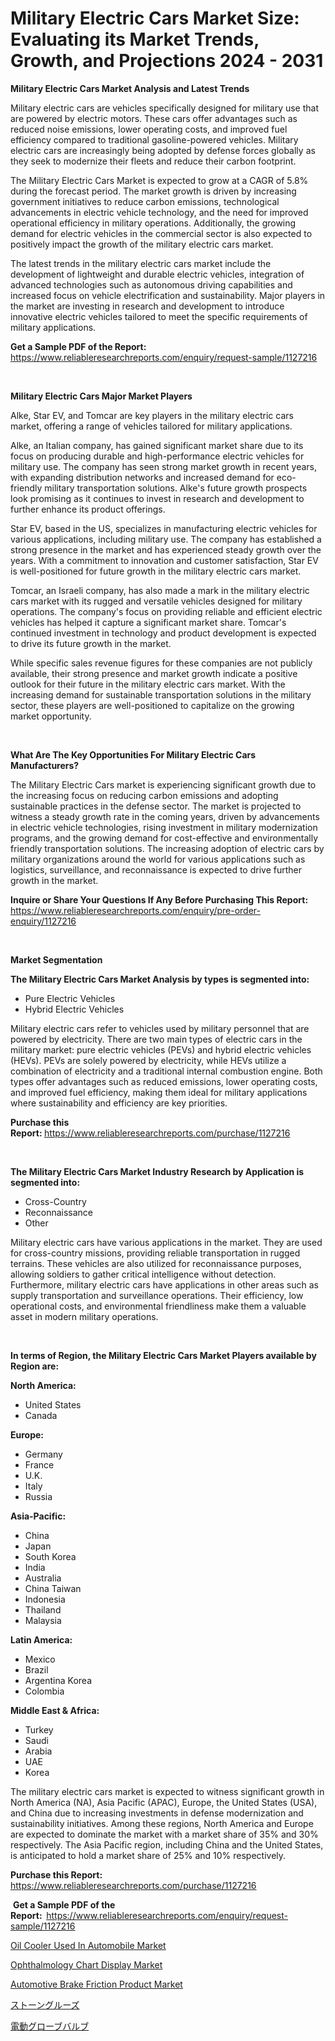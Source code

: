 <p><h1>Military Electric Cars Market Size: Evaluating its Market Trends, Growth, and Projections 2024 - 2031</h1></p><p><strong>Military Electric Cars Market Analysis and Latest Trends</strong></p>
<p><p>Military electric cars are vehicles specifically designed for military use that are powered by electric motors. These cars offer advantages such as reduced noise emissions, lower operating costs, and improved fuel efficiency compared to traditional gasoline-powered vehicles. Military electric cars are increasingly being adopted by defense forces globally as they seek to modernize their fleets and reduce their carbon footprint.</p><p>The Military Electric Cars Market is expected to grow at a CAGR of 5.8% during the forecast period. The market growth is driven by increasing government initiatives to reduce carbon emissions, technological advancements in electric vehicle technology, and the need for improved operational efficiency in military operations. Additionally, the growing demand for electric vehicles in the commercial sector is also expected to positively impact the growth of the military electric cars market.</p><p>The latest trends in the military electric cars market include the development of lightweight and durable electric vehicles, integration of advanced technologies such as autonomous driving capabilities and increased focus on vehicle electrification and sustainability. Major players in the market are investing in research and development to introduce innovative electric vehicles tailored to meet the specific requirements of military applications.</p></p>
<p><strong>Get a Sample PDF of the Report:&nbsp;</strong> <a href="https://www.reliableresearchreports.com/enquiry/request-sample/1127216">https://www.reliableresearchreports.com/enquiry/request-sample/1127216</a></p>
<p>&nbsp;</p>
<p><strong>Military Electric Cars Major Market Players</strong></p>
<p><p>Alke, Star EV, and Tomcar are key players in the military electric cars market, offering a range of vehicles tailored for military applications. </p><p>Alke, an Italian company, has gained significant market share due to its focus on producing durable and high-performance electric vehicles for military use. The company has seen strong market growth in recent years, with expanding distribution networks and increased demand for eco-friendly military transportation solutions. Alke's future growth prospects look promising as it continues to invest in research and development to further enhance its product offerings.</p><p>Star EV, based in the US, specializes in manufacturing electric vehicles for various applications, including military use. The company has established a strong presence in the market and has experienced steady growth over the years. With a commitment to innovation and customer satisfaction, Star EV is well-positioned for future growth in the military electric cars market.</p><p>Tomcar, an Israeli company, has also made a mark in the military electric cars market with its rugged and versatile vehicles designed for military operations. The company's focus on providing reliable and efficient electric vehicles has helped it capture a significant market share. Tomcar's continued investment in technology and product development is expected to drive its future growth in the market.</p><p>While specific sales revenue figures for these companies are not publicly available, their strong presence and market growth indicate a positive outlook for their future in the military electric cars market. With the increasing demand for sustainable transportation solutions in the military sector, these players are well-positioned to capitalize on the growing market opportunity.</p></p>
<p>&nbsp;</p>
<p><strong>What Are The Key Opportunities For Military Electric Cars Manufacturers?</strong></p>
<p><p>The Military Electric Cars market is experiencing significant growth due to the increasing focus on reducing carbon emissions and adopting sustainable practices in the defense sector. The market is projected to witness a steady growth rate in the coming years, driven by advancements in electric vehicle technologies, rising investment in military modernization programs, and the growing demand for cost-effective and environmentally friendly transportation solutions. The increasing adoption of electric cars by military organizations around the world for various applications such as logistics, surveillance, and reconnaissance is expected to drive further growth in the market.</p></p>
<p><strong>Inquire or Share Your Questions If Any Before Purchasing This Report:</strong> <a href="https://www.reliableresearchreports.com/enquiry/pre-order-enquiry/1127216">https://www.reliableresearchreports.com/enquiry/pre-order-enquiry/1127216</a></p>
<p>&nbsp;</p>
<p><strong>Market Segmentation</strong></p>
<p><strong>The Military Electric Cars Market Analysis by types is segmented into:</strong></p>
<p><ul><li>Pure Electric Vehicles</li><li>Hybrid Electric Vehicles</li></ul></p>
<p><p>Military electric cars refer to vehicles used by military personnel that are powered by electricity. There are two main types of electric cars in the military market: pure electric vehicles (PEVs) and hybrid electric vehicles (HEVs). PEVs are solely powered by electricity, while HEVs utilize a combination of electricity and a traditional internal combustion engine. Both types offer advantages such as reduced emissions, lower operating costs, and improved fuel efficiency, making them ideal for military applications where sustainability and efficiency are key priorities.</p></p>
<p><strong>Purchase this Report:&nbsp;</strong><a href="https://www.reliableresearchreports.com/purchase/1127216">https://www.reliableresearchreports.com/purchase/1127216</a></p>
<p>&nbsp;</p>
<p><strong>The Military Electric Cars Market Industry Research by Application is segmented into:</strong></p>
<p><ul><li>Cross-Country</li><li>Reconnaissance</li><li>Other</li></ul></p>
<p><p>Military electric cars have various applications in the market. They are used for cross-country missions, providing reliable transportation in rugged terrains. These vehicles are also utilized for reconnaissance purposes, allowing soldiers to gather critical intelligence without detection. Furthermore, military electric cars have applications in other areas such as supply transportation and surveillance operations. Their efficiency, low operational costs, and environmental friendliness make them a valuable asset in modern military operations.</p></p>
<p>&nbsp;</p>
<p><strong>In terms of Region, the Military Electric Cars Market Players available by Region are:</strong></p>
<p>
    <p> <strong> North America: </strong>
        <ul>
            <li>United States</li>
            <li>Canada</li>
        </ul>
        </p> 
    <p> <strong> Europe: </strong>
        <ul>
            <li>Germany</li>
            <li>France</li>
            <li>U.K.</li>
            <li>Italy</li>
            <li>Russia</li>
        </ul>
        </p> 
    <p> <strong> Asia-Pacific: </strong>
        <ul>
            <li>China</li>
            <li>Japan</li>
            <li>South Korea</li>
            <li>India</li>
            <li>Australia</li>
            <li>China Taiwan</li>
            <li>Indonesia</li>
            <li>Thailand</li>
            <li>Malaysia</li>
        </ul>
        </p> 
    <p> <strong> Latin America: </strong>
        <ul>
            <li>Mexico</li>
            <li>Brazil</li>
            <li>Argentina Korea</li>
            <li>Colombia</li>
        </ul>
        </p> 
    <p> <strong> Middle East & Africa: </strong>
        <ul>
            <li>Turkey</li>
            <li>Saudi</li>
            <li>Arabia</li>
            <li>UAE</li>
            <li>Korea</li>
        </ul>
    </p>
    </p>
<p><p>The military electric cars market is expected to witness significant growth in North America (NA), Asia Pacific (APAC), Europe, the United States (USA), and China due to increasing investments in defense modernization and sustainability initiatives. Among these regions, North America and Europe are expected to dominate the market with a market share of 35% and 30% respectively. The Asia Pacific region, including China and the United States, is anticipated to hold a market share of 25% and 10% respectively.</p></p>
<p><strong>Purchase this Report: </strong><a href="https://www.reliableresearchreports.com/purchase/1127216">https://www.reliableresearchreports.com/purchase/1127216</a></p>
<p>&nbsp;<strong>Get a Sample PDF of the Report:&nbsp;&nbsp;</strong><a href="https://www.reliableresearchreports.com/enquiry/request-sample/1127216">https://www.reliableresearchreports.com/enquiry/request-sample/1127216</a></p>
<p><strong></strong></p>
<p><p><a href="https://github.com/brentleyjimmiealvaradoz4l1rea/Market-Research-Report-List-1/blob/main/oil-cooler-used-in-automobile-market.md">Oil Cooler Used In Automobile Market</a></p><p><a href="https://adventurous-uranium-ef9.notion.site/Ophthalmology-Chart-Display-Market-Dynamics-2024-2031-Also-about-Its-Market-Trends-Projections-an-3f7413b5515a48dc9bec2e75d4330e44">Ophthalmology Chart Display Market</a></p><p><a href="https://github.com/eeaveuhhh/Market-Research-Report-List-1/blob/main/automotive-brake-friction-product-market.md">Automotive Brake Friction Product Market</a></p><p><a href="https://medium.com/@andreannehane2023/%E3%82%B9%E3%83%88%E3%83%BC%E3%83%B3%E3%82%B0%E3%83%AB%E3%83%BC%E3%82%B7%E3%82%99%E5%B8%82%E5%A0%B4-2031%E5%B9%B4%E3%81%BE%E3%81%A6%E3%82%99%E3%81%AE%E6%88%90%E5%8A%9F%E3%81%99%E3%82%8B%E3%83%92%E3%82%99%E3%82%B7%E3%82%99%E3%83%8D%E3%82%B9%E6%88%A6%E7%95%A5%E3%81%AE%E9%8D%B5-9187a3cf4250">ストーングルーズ</a></p><p><a href="https://medium.com/@andreannehane2023/%E9%9B%BB%E5%8B%95%E3%82%B0%E3%83%AD%E3%83%BC%E3%83%96%E3%83%90%E3%83%AB%E3%83%96%E3%81%AE%E5%B8%82%E5%A0%B4%E5%88%86%E6%9E%90%E3%81%A82024%E5%B9%B4%E3%81%8B%E3%82%892031%E5%B9%B4%E3%81%BE%E3%81%A7%E3%81%AE%E4%BA%88%E6%B8%AC%E3%82%B5%E3%82%A4%E3%82%BA-b40754a8f55a">電動グローブバルブ</a></p></p>